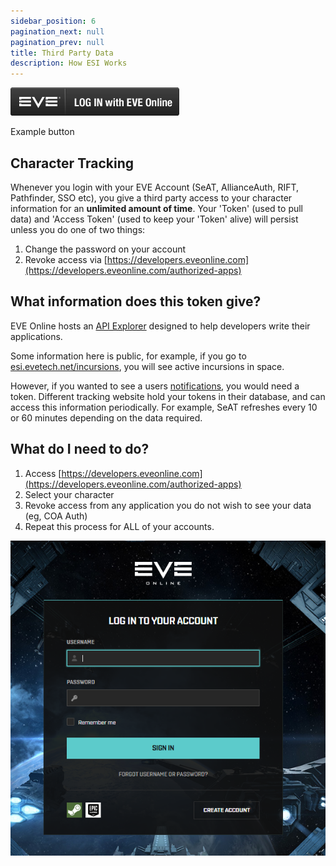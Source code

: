 ```yaml
---
sidebar_position: 6
pagination_next: null
pagination_prev: null
title: Third Party Data
description: How ESI Works
---
```


![SSO Button](06-SSOButton.png)

Example button

## Character Tracking

Whenever you login with your EVE Account (SeAT, AllianceAuth, RIFT, Pathfinder, SSO etc), you give a third party access to your character information for an **unlimited amount of time**. Your 'Token' (used to pull data) and 'Access Token' (used to keep your 'Token' alive) will persist unless you do one of two things:

1. Change the password on your account
2. Revoke access via [https://developers.eveonline.com](https://developers.eveonline.com/authorized-apps)

## What information does this token give?

EVE Online hosts an [API Explorer](https://developers.eveonline.com/api-explorer#/) designed to help developers write their applications.

Some information here is public, for example, if you go to [esi.evetech.net/incursions](https://esi.evetech.net/incursions), you will see active incursions in space. 

However, if you wanted to see a users [notifications](https://esi.evetech.net/characters/411225042/notifications/contacts), you would need a token. Different tracking website hold your tokens in their database, and can access this information periodically. For example, SeAT refreshes every 10 or 60 minutes depending on the data required.

## What do I need to do?

1. Access [https://developers.eveonline.com](https://developers.eveonline.com/authorized-apps)
2. Select your character
3. Revoke access from any application you do not wish to see your data (eg, COA Auth)
4. Repeat this process for ALL of your accounts.

![Login Page](06-LoginPage.png)